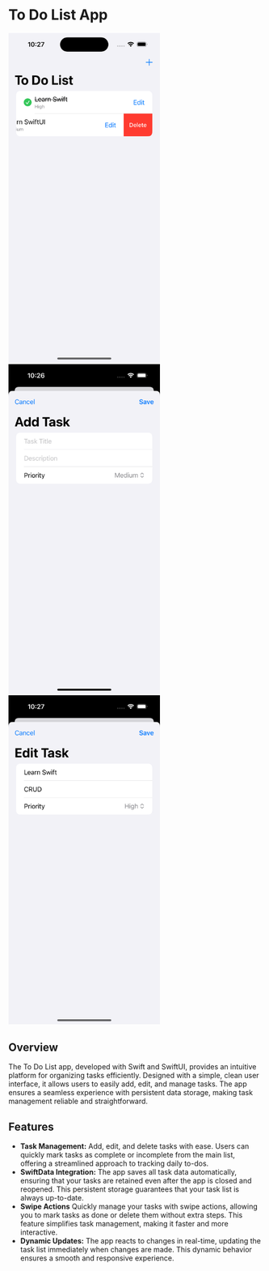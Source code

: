 # To Do List App  

<img src="./Screenshots/List.png" alt="List" width="300"/><img src="./Screenshots/Add.png" alt="add list" width="300"/><img src="./Screenshots/Edit.png" alt="edit list" width="300"/>  

## Overview  

The To Do List app, developed with Swift and SwiftUI, provides an intuitive platform for organizing tasks efficiently. Designed with a simple, clean user interface, it allows users to easily add, edit, and manage tasks. The app ensures a seamless experience with persistent data storage, making task management reliable and straightforward.  
  
## Features  

- **Task Management:** Add, edit, and delete tasks with ease. Users can quickly mark tasks as complete or incomplete from the main list, offering a streamlined approach to tracking daily to-dos.
- **SwiftData Integration:** The app saves all task data automatically, ensuring that your tasks are retained even after the app is closed and reopened. This persistent storage guarantees that your task list is always up-to-date.
- **Swipe Actions** Quickly manage your tasks with swipe actions, allowing you to mark tasks as done or delete them without extra steps. This feature simplifies task management, making it faster and more interactive.
- **Dynamic Updates:** The app reacts to changes in real-time, updating the task list immediately when changes are made. This dynamic behavior ensures a smooth and responsive experience.  
